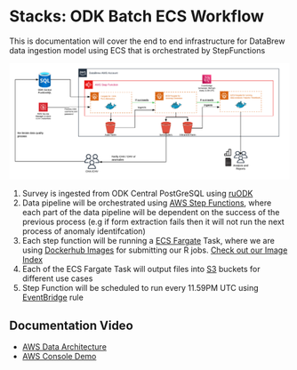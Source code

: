 # Stacks: ODK Batch ECS Workflow

This is documentation will cover the end to end infrastructure for DataBrew data ingestion model using ECS that is orchestrated by StepFunctions

![My Image](../images/resources.png)

1. Survey is ingested from ODK Central PostGreSQL using [ruODK](https://github.com/ropensci/ruODK)
2. Data pipeline will be orchestrated using [AWS Step Functions](https://aws.amazon.com/step-functions/), where each part of the data pipeline will be dependent on the success of the previous process (e.g if form extraction fails then it will not run the next process of anomaly identifcation)
3. Each step function will be running a [ECS Fargate](https://docs.aws.amazon.com/AmazonECS/latest/developerguide/AWS_Fargate.html) Task, where we are using [Dockerhub Images](https://www.docker.com/products/docker-hub/) for submitting our R jobs. [Check out our Image Index](/docs/dockerhub_index.md)
4. Each of the ECS Fargate Task will output files into [S3](https://aws.amazon.com/s3/) buckets for different use cases
5. Step Function will be scheduled to run every 11.59PM UTC using [EventBridge](https://aws.amazon.com/eventbridge/) rule

## Documentation Video
- [AWS Data Architecture](https://youtu.be/ynzGaaZalEk)
- [AWS Console Demo](https://youtu.be/dn2rRYwwgxU)



